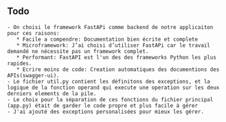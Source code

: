 ## Todo
    - On choisi le framework FastAPi comme backend de notre applicaiton pour ces raisons:
       * Facile a compendre: Documentation bien écrite et complete
       * Microframework: J’ai choisi d’utiliser FastAPi car le travail demandé ne nécessite pas un framework complet.
       * Performant: FastAPI est l'un des des frameworks Python les plus rapides.
       * Ecrire moins de code: Creation automatiques des documentions des APIs(swagger-ui).
    - Le fichier util.py contient les définitons des exceptions, et la logique de la fonction operand qui execute une operation sur les deux derniers elements de la pile. 
    - Le choix pour la séparation de ces fonctions du fichier principal (app.py) était de garder le code propre et plus facile à gérer
    - J'ai ajouté des exceptions personalisées pour mieux les gérer.